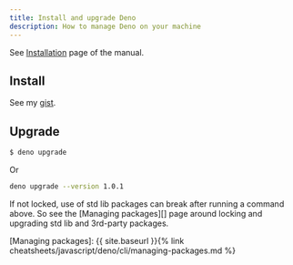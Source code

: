 ```yaml
---
title: Install and upgrade Deno
description: How to manage Deno on your machine
---
```


See [Installation](https://deno.land/manual/getting_started/installation) page of the manual.


## Install

See my [gist](https://gist.github.com/MichaelCurrin/685279c5536d26cf59daa2f91fd26bbd).


## Upgrade

```sh
$ deno upgrade
```
Or

```sh
deno upgrade --version 1.0.1
```

If not locked, use of std lib packages can break after running a command above. So see the [Managing packages][] page around locking and upgrading std lib and 3rd-party packages.

[Managing packages]: {{ site.baseurl }}{% link cheatsheets/javascript/deno/cli/managing-packages.md %}
